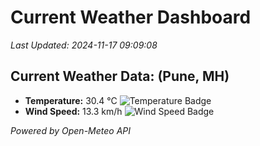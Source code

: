 
# Current Weather Dashboard

_Last Updated: 2024-11-17 09:09:08_

## Current Weather Data: (Pune, MH)
- **Temperature:** 30.4 °C ![Temperature Badge](https://img.shields.io/badge/Temperature-High%20Temp-orange)
- **Wind Speed:** 13.3 km/h ![Wind Speed Badge](https://img.shields.io/badge/Wind%20Speed-Low%20Wind-blue)

*Powered by Open-Meteo API*
